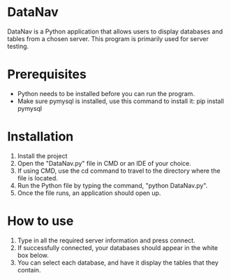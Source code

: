 # DataNav
DataNav is a Python application that allows users to display databases and tables from a chosen server. This program is primarily used for server testing.

# Prerequisites
- Python needs to be installed before you can run the program.
- Make sure pymysql is installed, use this command to install it: pip install pymysql

# Installation
1. Install the project
2. Open the "DataNav.py" file in CMD or an IDE of your choice.
3. If using CMD, use the cd command to travel to the directory where the file is located.
4. Run the Python file by typing the command, "python DataNav.py".
5. Once the file runs, an application should open up.

# How to use
1. Type in all the required server information and press connect.
2. If successfully connected, your databases should appear in the white box below.
3. You can select each database, and have it display the tables that they contain. 
